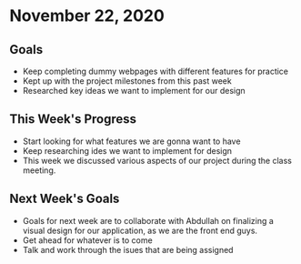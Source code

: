 # November 22, 2020

## Goals

* Keep completing dummy webpages with different features for practice
* Kept up with the project milestones from this past week
* Researched key ideas we want to implement for our design

## This Week's Progress

* Start looking for what features we are gonna want to have
* Keep researching ides we want to implement for design
* This week we discussed various aspects of our project during the class meeting.

## Next Week's Goals

* Goals for next week are to collaborate with Abdullah on finalizing a visual design for our application, as we are the front end guys.
* Get ahead for whatever is to come 
* Talk and work through the isues that are being assigned 